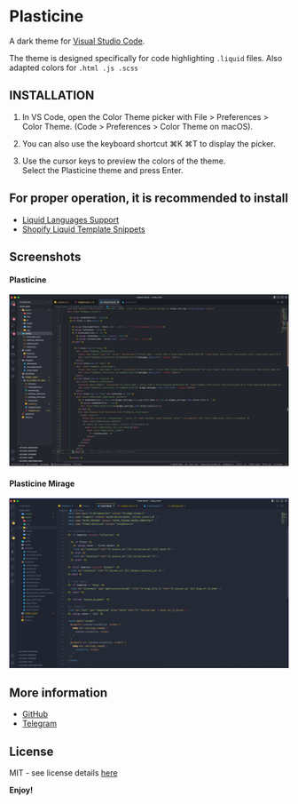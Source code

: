 # Plasticine

 A dark theme for [Visual Studio Code](http://code.visualstudio.com).

The theme is designed specifically for code highlighting `.liquid` files.
Also adapted colors for `.html .js .scss`

## INSTALLATION

1. In VS Code, open the Color Theme picker with File > Preferences > Color Theme. (Code > Preferences > Color Theme on macOS).  

2. You can also use the keyboard shortcut ⌘K ⌘T to display the picker.

3. Use the cursor keys to preview the colors of the theme.  
Select the Plasticine theme and press Enter.

## For proper operation, it is recommended to install

- [Liquid Languages Support][liquid-languages-support-ext-url]
- [Shopify Liquid Template Snippets][shopify-liquid-template-snippets-ext-url]

## Screenshots
#### Plasticine
![Plasticide](https://github.com/OlegKrechkovskiy/plasticine/raw/HEAD/images/plasticide-theme.png)

#### Plasticine Mirage
![Plasticide](https://github.com/OlegKrechkovskiy/plasticine/raw/HEAD/images/plasticide-mirage-theme.png)

## More information

* [GitHub](https://github.com/OlegKrechkovskiy)
* [Telegram](https://t.me/olegkrech)

## License

MIT - see license details [here][license-url]

**Enjoy!**

[version]: https://img.shields.io/badge/marketplace_-v0.0.3-orange
[license-badge]: https://img.shields.io/badge/license-MIT-blue
[version]: https://img.shields.io/badge/v0.0.2-orange
[license-url]: https://github.com/OlegKrechkovskiy/plasticine/blob/main/LICENSE.md
[market-url]:https://marketplace.visualstudio.com/items?itemName=myxlxal.plasticine


[liquid-languages-support-ext-url]: https://marketplace.visualstudio.com/items?itemName=neilding.language-liquid
[shopify-liquid-template-snippets-ext-url]: https://marketplace.visualstudio.com/items?itemName=killalau.vscode-liquid-snippets
